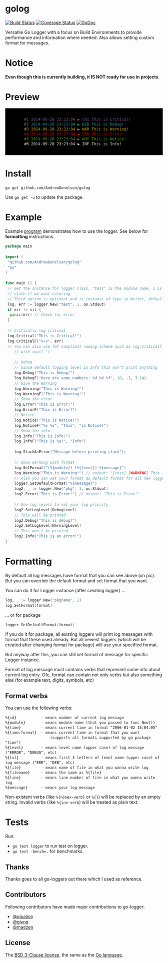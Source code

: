 
# golog

[![Build Status](https://travis-ci.org/AndrewDonelson/golog.svg?branch=develop)](https://travis-ci.org/AndrewDonelson/golog)
[![Coverage Status](https://coveralls.io/repos/github/AndrewDonelson/golog/badge.svg)](https://coveralls.io/github/AndrewDonelson/golog)
[![GoDoc](https://godoc.org/github.com/AndrewDonelson/golog?status.svg)](http://godoc.org/github.com/AndrewDonelson/golog)

Versatile Go Logger with a focus on Build Environments to provide performance and information where needed. Also allows setting custom format for messages.

# Notice

**Even though this is currently building, it IS NOT ready for use in projects.**

# Preview

[![Example Output](example/example.png)](example/example.go)

# Install

`go get github.com/AndrewDonelson/golog`

Use `go get -u` to update the package.

# Example

Example [program](example/example.go) demonstrates how to use the logger. See below for __formatting__ instructions.

```go
package main

import (
 "github.com/AndrewDonelson/golog"
 "os"
)

func main () {
 // Get the instance for logger class, "test" is the module name, 1 is used to
 // state if we want coloring
 // Third option is optional and is instance of type io.Writer, defaults to os.Stderr
 log, err := logger.New("test", 1, os.Stdout)
 if err != nil {
  panic(err) // Check for error
 }

 // Critically log critical
 log.Critical("This is Critical!")
 log.CriticalF("%+v", err)
 // You can also use fmt compliant naming scheme such as log.Criticalf, log.Panicf etc
	// with small 'f'
	
	// Debug
	// Since default logging level is Info this won't print anything
	log.Debug("This is Debug!")
	log.DebugF("Here are some numbers: %d %d %f", 10, -3, 3.14)
	// Give the Warning
	log.Warning("This is Warning!")
	log.WarningF("This is Warning!")
	// Show the error
	log.Error("This is Error!")
	log.ErrorF("This is Error!")
	// Notice
	log.Notice("This is Notice!")
	log.NoticeF("%s %s", "This", "is Notice!")
	// Show the info
	log.Info("This is Info!")
	log.InfoF("This is %s!", "Info")

	log.StackAsError("Message before printing stack");

	// Show warning with format
	log.SetFormat("[%{module}] [%{level}] %{message}")
	log.Warning("This is Warning!") // output: "[test] [WARNING] This is Warning!"
	// Also you can set your format as default format for all new loggers
	logger.SetDefaultFormat("%{message}")
	log2, _ := logger.New("pkg", 1, os.Stdout)
	log2.Error("This is Error!") // output: "This is Error!"

	// Use log levels to set your log priority
	log2.SetLogLevel(DebugLevel)
	// This will be printed
	log2.Debug("This is debug!")
	log2.SetLogLevel(WarningLevel)
	// This won't be printed
	log2.Info("This is an error!")
}
```

# Formatting

By default all log messages have format that you can see above (on pic).
But you can override the default format and set format that you want.

You can do it for Logger instance (after creating logger) ...

```go
log, _ := logger.New("pkgname", 1)
log.SetFormat(format)
```

... or for package

```go
logger.SetDefaultFormat(format)
```

If you do it for package, all existing loggers will print log messages with format that these used already.
But all newest loggers (which will be created after changing format for package) will use your specified format.

But anyway after this, you can still set format of message for specific Logger instance.

Format of log message must contains verbs that represent some info about current log entry.
Ofc, format can contain not only verbs but also something else (for example text, digits, symbols, etc)

## Format verbs

You can use the following verbs:

```text
%{id}           - means number of current log message
%{module}       - means module name (that you passed to func New())
%{time}			- means current time in format "2006-01-02 15:04:05"
%{time:format}	- means current time in format that you want
					(supports all formats supported by go package "time")
%{level}		- means level name (upper case) of log message ("ERROR", "DEBUG", etc)
%{lvl}			- means first 3 letters of level name (upper case) of log message ("ERR", "DEB", etc)
%{file} 		- means name of file in what you wanna write log
%{filename}		- means the same as %{file}
%{line}			- means line number of file in what you wanna write log
%{message}		- means your log message
```

Non-existent verbs (like ```%{nonex-verb}``` or ```%{}```) will be replaced by an empty string.
Invalid verbs (like ```%{inv-verb```) will be treated as plain text.

# Tests

Run:

- `go test logger` to run test on logger.
- `go test -bench=.` for benchmarks.

## Thanks

Thanks goes to all go-loggers out there which I used as reference.

## Contributors

Following contributors have made major contributions to go-logger:

- [@qioalice](https://github.com/qioalice)
- [@gjvnq](https://github.com/gjvnq)
- [@maezen](https://github.com/maezen)

## License

The [BSD 3-Clause license](http://opensource.org/licenses/BSD-3-Clause), the same as the [Go language](http://golang.org/LICENSE).
